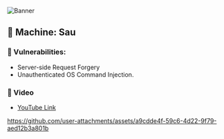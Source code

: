 ![Banner](https://github.com/user-attachments/assets/e4c75541-e7ac-4141-a59a-bee6ffe42a8f)

## 🎯 Machine: Sau

### 🔎 Vulnerabilities: 
- Server-side Request Forgery
- Unauthenticated OS Command Injection. 

### 🎦 Video
- [YouTube Link](https://www.youtube.com/watch?v=LGF3vUv34tI)

https://github.com/user-attachments/assets/a9cdde4f-59c6-4d22-9f79-aed12b3a801b
